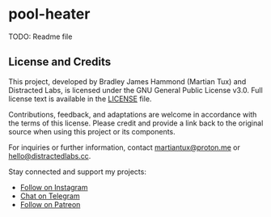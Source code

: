 # pool-heater

TODO: Readme file

## License and Credits

This project, developed by Bradley James Hammond (Martian Tux) and Distracted Labs, is licensed under the GNU General Public License v3.0. Full license text is available in the [LICENSE](LICENSE) file.

Contributions, feedback, and adaptations are welcome in accordance with the terms of this license. Please credit and provide a link back to the original source when using this project or its components.

For inquiries or further information, contact martiantux@proton.me or hello@distractedlabs.cc.

Stay connected and support my projects:
- [Follow on Instagram](https://instagram.com/martiantux)
- [Chat on Telegram](https://t.me/martiantux)
- [Follow on Patreon](https://patreon.com/martiantux)
